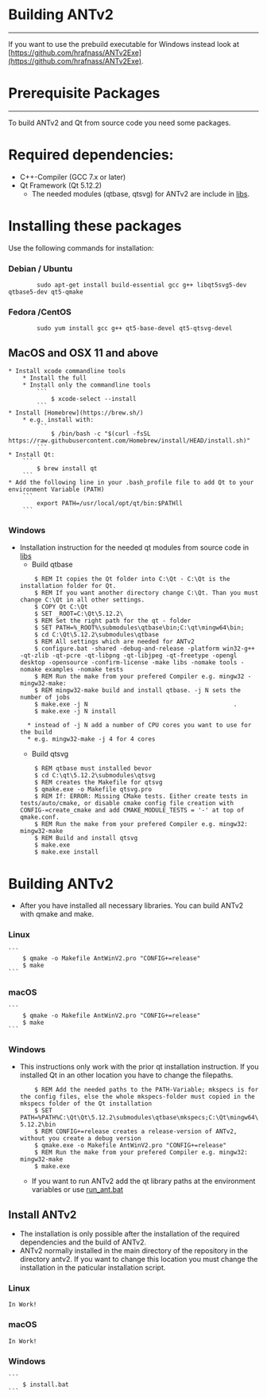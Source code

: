 # Building ANTv2
***
If you want to use the prebuild executable for Windows instead look at [https://github.com/hrafnass/ANTv2Exe](https://github.com/hrafnass/ANTv2Exe).

# Prerequisite Packages
***
To build ANTv2 and Qt from source code you need some packages.

# Required dependencies:
* C++-Compiler (GCC 7.x or later)
* Qt Framework (Qt 5.12.2)
    * The needed modules (qtbase, qtsvg) for ANTv2 are include in [libs](libs).

# Installing these packages

Use the following commands for installation:

### Debian / Ubuntu
```
        sudo apt-get install build-essential gcc g++ libqt5svg5-dev qtbase5-dev qt5-qmake
```

### Fedora /CentOS
```
        sudo yum install gcc g++ qt5-base-devel qt5-qtsvg-devel
```
## MacOS and OSX 11 and above
    * Install xcode commandline tools
        * Install the full 
        * Install only the commandline tools
            ```
                $ xcode-select --install
            ```
    * Install [Homebrew](https://brew.sh/)
        * e.g. install with:
            ```
                $ /bin/bash -c "$(curl -fsSL https://raw.githubusercontent.com/Homebrew/install/HEAD/install.sh)"
            ```
    * Install Qt:
        ```
            $ brew install qt
        ```
    * Add the following line in your .bash_profile file to add Qt to your environment Variable (PATH)
        ```
            export PATH=/usr/local/opt/qt/bin:$PATHll
        ```
        
### Windows
* Installation instruction for the needed qt modules from source code in [libs](libs)
    * Build qtbase
    ```
        $ REM It copies the Qt folder into C:\Qt - C:\Qt is the installation folder for Qt. 
        $ REM If you want another directory change C:\Qt. Than you must change C:\Qt in all other settings.
        $ COPY Qt C:\Qt                                                    
        $ SET _ROOT=C:\Qt\5.12.2\
        $ REM Set the right path for the qt - folder 
        $ SET PATH=%_ROOT%\submodules\qtbase\bin;C:\qt\mingw64\bin;
        $ cd C:\Qt\5.12.2\submodules\qtbase
        $ REM All settings which are needed for ANTv2
        $ configure.bat -shared -debug-and-release -platform win32-g++ -qt-zlib -qt-pcre -qt-libpng -qt-libjpeg -qt-freetype -opengl desktop -opensource -confirm-license -make libs -nomake tools -nomake examples -nomake tests   
        $ REM Run the make from your prefered Compiler e.g. mingw32 - mingw32-make:
        $ REM mingw32-make build and install qtbase. -j N sets the number of jobs
        $ make.exe -j N                                         .
        $ make.exe -j N install
    ```
        * instead of -j N add a number of CPU cores you want to use for the build
        * e.g. mingw32-make -j 4 for 4 cores

    * Build qtsvg
    ```
        $ REM qtbase must installed bevor
        $ cd C:\qt\5.12.2\submodules\qtsvg
        $ REM creates the Makefile for qtsvg 
        $ qmake.exe -o Makefile qtsvg.pro                          
        $ REM If: ERROR: Missing CMake tests. Either create tests in tests/auto/cmake, or disable cmake config file creation with CONFIG-=create_cmake and add CMAKE_MODULE_TESTS = '-' at top of qmake.conf.
        $ REM Run the make from your prefered Compiler e.g. mingw32: mingw32-make
        $ REM Build and install qtsvg
        $ make.exe                                             
        $ make.exe install                                     
    ```

# Building ANTv2
* After you have installed all necessary libraries. You can build ANTv2 with qmake and make.

### Linux
    ```
        $ qmake -o Makefile AntWinV2.pro "CONFIG+=release"
        $ make
    ```

### macOS
    ```
        $ qmake -o Makefile AntWinV2.pro "CONFIG+=release"
        $ make
    ```

### Windows
* This instructions only work with the prior qt installation instruction. If you installed Qt in an other location you have to change the filepaths.

    ```
        $ REM Add the needed paths to the PATH-Variable; mkspecs is for the config files, else the whole mkspecs-folder must copied in the mkspecs folder of the Qt installation
        $ SET PATH=%PATH%C:\Qt\Qt\5.12.2\submodules\qtbase\mkspecs;C:\Qt\mingw64\bin;C:\Qt\Qt-5.12.2\bin
        $ REM CONFIG+=release creates a release-version of ANTv2, without you create a debug version
        $ qmake.exe -o Makefile AntWinV2.pro "CONFIG+=release"
        $ REM Run the make from your prefered Compiler e.g. mingw32: mingw32-make
        $ make.exe
    ```
    * If you want to run ANTv2 add the qt library paths at the environment variables or use [run_ant.bat](run_ant.bat)
    
## Install ANTv2
* The installation is only possible after the installation of the required dependencies and the build of ANTv2.
* ANTv2 normally installed in the main directory of the repository in the directory antv2. If you want to change this location you must change the installation in the paticular installation script.

### Linux
    In Work!

### macOS
    In Work!

### Windows
    ```
        $ install.bat
    ```
